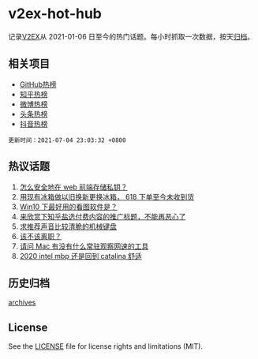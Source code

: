 # v2ex-hot-hub

 记录[V2EX](https://www.v2ex.com/)从 2021-01-06 日至今的热门话题。每小时抓取一次数据，按天[归档](archives)。
 
 ## 相关项目

- [GitHub热榜](https://github.com/snaildev/github-hot-hub)
- [知乎热榜](https://github.com/snaildev/zhihu-hot-hub)
- [微博热榜](https://github.com/snaildev/weibo-hot-hub)
- [头条热榜](https://github.com/snaildev/toutiao-hot-hub)
- [抖音热榜](https://github.com/snaildev/douyin-hot-hub)


 `更新时间：2021-07-04 23:03:32 +0800`

## 热议话题

1. [怎么安全地在 web 前端存储私钥？](https://www.v2ex.com/t/787379)
1. [用现有冰箱做以旧换新更换冰箱， 618 下单至今未收到货](https://www.v2ex.com/t/787399)
1. [Win10 下最好用的看图软件是？](https://www.v2ex.com/t/787453)
1. [来欣赏下知乎盐选付费内容的推广标题，不能再恶心了](https://www.v2ex.com/t/787416)
1. [求推荐声音比较清脆的机械键盘](https://www.v2ex.com/t/787400)
1. [该不该离职？](https://www.v2ex.com/t/787457)
1. [请问 Mac 有没有什么常驻观察网速的工具](https://www.v2ex.com/t/787391)
1. [2020 intel mbp 还是回到 catalina 舒适](https://www.v2ex.com/t/787412)

## 历史归档

[archives](archives)

## License

See the [LICENSE](LICENSE) file for license rights and limitations (MIT).
